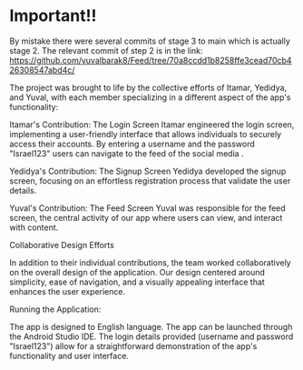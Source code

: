 # **Important!!**
By mistake there were several commits of stage 3 to main which is actually stage 2.
The relevant commit of step 2 is in the link: https://github.com/yuvalbarak8/Feed/tree/70a8ccdd1b8258ffe3cead70cb426308547abd4c/





The project was brought to life by the collective efforts of Itamar, Yedidya, and Yuval, with each member specializing in a different aspect of the app's functionality:

Itamar's Contribution: The Login Screen
Itamar engineered the login screen, implementing a user-friendly interface that allows individuals to securely access their accounts. By entering a username and the password "Israel123" users can navigate to the feed of the social media .

Yedidya's Contribution: The Signup Screen
Yedidya developed the signup screen, focusing on an effortless registration process that validate the user details.

Yuval's Contribution: The Feed Screen
Yuval was responsible for the feed screen, the central activity of our app where users can view, and interact with content.

Collaborative Design Efforts

In addition to their individual contributions, the team worked collaboratively on the overall design of the application. Our design centered around simplicity, ease of navigation, and a visually appealing interface that enhances the user experience.

Running the Application:

The app is designed to English language.
The app can be launched through the Android Studio IDE. The login details provided (username and password "Israel123") allow for a straightforward demonstration of the app's functionality and user interface.


